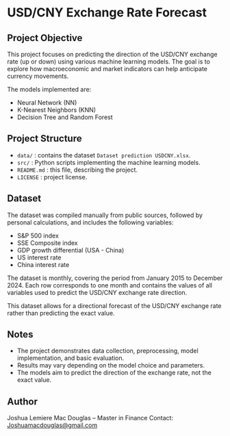 # USD/CNY Exchange Rate Forecast

## Project Objective
This project focuses on predicting the direction of the USD/CNY exchange rate (up or down) using various machine learning models. The goal is to explore how macroeconomic and market indicators can help anticipate currency movements.

The models implemented are:
- Neural Network (NN)  
- K-Nearest Neighbors (KNN)  
- Decision Tree and Random Forest  

## Project Structure
- `data/` : contains the dataset `Dataset prediction USDCNY.xlsx`.  
- `src/` : Python scripts implementing the machine learning models.   
- `README.md` : this file, describing the project.  
- `LICENSE` : project license.  

## Dataset
The dataset was compiled manually from public sources, followed by personal calculations, and includes the following variables:
- S&P 500 index  
- SSE Composite index  
- GDP growth differential (USA - China)  
- US interest rate  
- China interest rate  

The dataset is monthly, covering the period from January 2015 to December 2024. Each row corresponds to one month and contains the values of all variables used to predict the USD/CNY exchange rate direction.

This dataset allows for a directional forecast of the USD/CNY exchange rate rather than predicting the exact value.

## Notes
- The project demonstrates data collection, preprocessing, model implementation, and basic evaluation.  
- Results may vary depending on the model choice and parameters.  
- The models aim to predict the direction of the exchange rate, not the exact value.  

## Author
Joshua Lemiere Mac Douglas – Master in Finance 
Contact: Joshuamacdouglas@gmail.com
